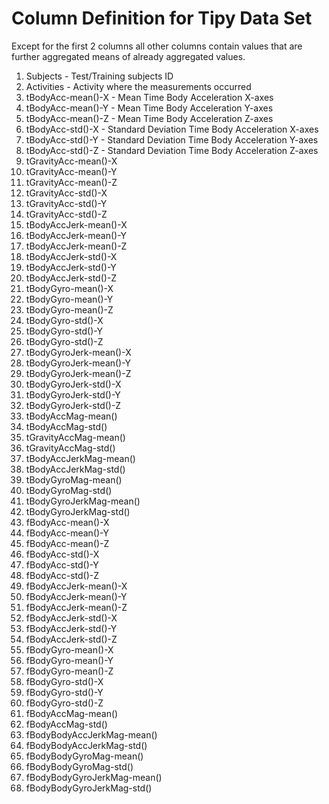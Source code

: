 Column Definition for Tipy Data Set
===================================
Except for  the first 2 columns all other columns contain values that are further aggregated means of already aggregated values.

1. Subjects 		- Test/Training subjects ID
2. Activities 		- Activity where the measurements occurred
3. tBodyAcc-mean()-X	- Mean Time Body Acceleration X-axes 
4. tBodyAcc-mean()-Y 	- Mean Time Body Acceleration Y-axes
5. tBodyAcc-mean()-Z	- Mean Time Body Acceleration Z-axes
6. tBodyAcc-std()-X	- Standard Deviation Time Body Acceleration X-axes 
7. tBodyAcc-std()-Y	- Standard Deviation Time Body Acceleration Y-axes
8. tBodyAcc-std()-Z     - Standard Deviation Time Body Acceleration Z-axes 
9. tGravityAcc-mean()-X
10. tGravityAcc-mean()-Y 
11. tGravityAcc-mean()-Z
12. tGravityAcc-std()-X 
13. tGravityAcc-std()-Y
14. tGravityAcc-std()-Z 
15. tBodyAccJerk-mean()-X
16. tBodyAccJerk-mean()-Y 
17. tBodyAccJerk-mean()-Z
18. tBodyAccJerk-std()-X 
19. tBodyAccJerk-std()-Y
20. tBodyAccJerk-std()-Z 
21. tBodyGyro-mean()-X
22. tBodyGyro-mean()-Y 
23. tBodyGyro-mean()-Z
24. tBodyGyro-std()-X 
25. tBodyGyro-std()-Y
26. tBodyGyro-std()-Z 
27. tBodyGyroJerk-mean()-X
28. tBodyGyroJerk-mean()-Y 
29. tBodyGyroJerk-mean()-Z
30. tBodyGyroJerk-std()-X 
31. tBodyGyroJerk-std()-Y
32. tBodyGyroJerk-std()-Z 
33. tBodyAccMag-mean()
34. tBodyAccMag-std() 
35. tGravityAccMag-mean()
36. tGravityAccMag-std() 
37. tBodyAccJerkMag-mean()
38. tBodyAccJerkMag-std() 
39. tBodyGyroMag-mean()
40. tBodyGyroMag-std() 
41. tBodyGyroJerkMag-mean()
42. tBodyGyroJerkMag-std() 
43. fBodyAcc-mean()-X
44. fBodyAcc-mean()-Y 
45. fBodyAcc-mean()-Z
46. fBodyAcc-std()-X 
47. fBodyAcc-std()-Y 
48. fBodyAcc-std()-Z 
49. fBodyAccJerk-mean()-X
50. fBodyAccJerk-mean()-Y 
51. fBodyAccJerk-mean()-Z
52. fBodyAccJerk-std()-X 
53. fBodyAccJerk-std()-Y
54. fBodyAccJerk-std()-Z 
55. fBodyGyro-mean()-X
56. fBodyGyro-mean()-Y 
57. fBodyGyro-mean()-Z
58. fBodyGyro-std()-X 
59. fBodyGyro-std()-Y
60. fBodyGyro-std()-Z 
61. fBodyAccMag-mean()
62. fBodyAccMag-std() 
63. fBodyBodyAccJerkMag-mean()
64. fBodyBodyAccJerkMag-std() 
65. fBodyBodyGyroMag-mean()
66. fBodyBodyGyroMag-std() 
67. fBodyBodyGyroJerkMag-mean()
68. fBodyBodyGyroJerkMag-std() 
